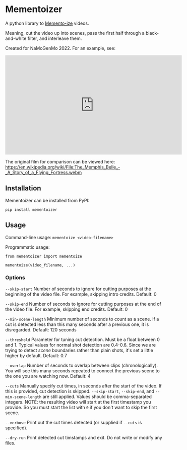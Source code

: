 # Mementoizer

A python library to [Memento-ize](https://en.wikipedia.org/wiki/Memento_(film)) videos.

Meaning, cut the video up into scenes, pass the first half through a black-and-white filter, and interleave them.

Created for NaMoGenMo 2022. For an example, see:
<iframe width="560" height="315" src="https://www.youtube.com/embed/a9vislyWTps" title="YouTube video player" frameborder="0" allow="accelerometer; autoplay; clipboard-write; encrypted-media; gyroscope; picture-in-picture" allowfullscreen></iframe>


The original film for comparison can be viewed here:
https://en.wikipedia.org/wiki/File:The_Memphis_Belle_-_A_Story_of_a_Flying_Fortress.webm

## Installation
Mementoizer can be installed from PyPI:

`pip install mementoizer`

## Usage

Command-line usage:
`mementoize <video-filename>`

Programmatic usage:
```
from mementoizer import mementoize

mementoize(video_filename, ...)
```

### Options

`--skip-start` Number of seconds to ignore for cutting purposes at the beginning of the video file. For example, skipping intro credits. Default: 0

`--skip-end` Number of seconds to ignore for cutting purposes at the end of the video file. For example, skipping end credits. Default: 0

`--min-scene-length` Minimum number of seconds to count as a scene. If a cut is detected less than this many seconds after a previous one, it is disregarded. Default: 120 seconds

`--threshold` Parameter for tuning cut detection. Must be a float between 0 and 1. Typical values for normal shot detection are 0.4-0.6. Since we are trying to detect _scene_ boundaries rather than plain shots, it's set a little higher by default. Default: 0.7

`--overlap` Number of seconds to overlap between clips (chronologically). You will see this many seconds repeated to connect the previous scene to the one you are watching now. Default: 4

`--cuts` Manually specify cut times, in seconds after the start of the video. If this is provided, cut detection is skipped. `--skip-start`, `--skip-end`, and `--min-scene-length` are still applied. Values should be comma-separated integers.
NOTE: the resulting video will start at the first timestamp you provide. So you must start the list with `0` if you don't want to skip the first scene.

`--verbose` Print out the cut times detected (or supplied if `--cuts` is specified).

`--dry-run` Print detected cut timstamps and exit. Do not write or modify any files.
